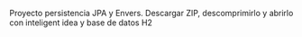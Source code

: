 Proyecto persistencia JPA y Envers. 
Descargar ZIP, descomprimirlo y abrirlo con inteligent idea y base de datos H2